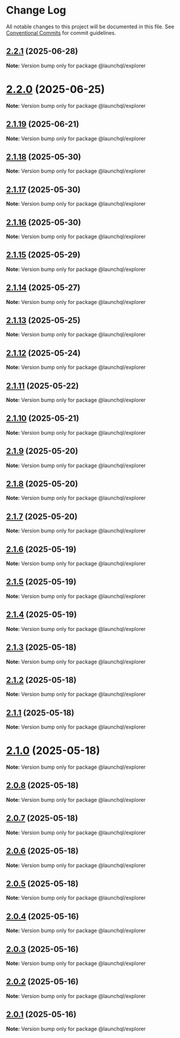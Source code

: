 # Change Log

All notable changes to this project will be documented in this file.
See [Conventional Commits](https://conventionalcommits.org) for commit guidelines.

## [2.2.1](https://github.com/launchql/launchql/compare/@launchql/explorer@2.2.0...@launchql/explorer@2.2.1) (2025-06-28)

**Note:** Version bump only for package @launchql/explorer





# [2.2.0](https://github.com/launchql/launchql/compare/@launchql/explorer@2.1.19...@launchql/explorer@2.2.0) (2025-06-25)

**Note:** Version bump only for package @launchql/explorer





## [2.1.19](https://github.com/launchql/launchql/compare/@launchql/explorer@2.1.18...@launchql/explorer@2.1.19) (2025-06-21)

**Note:** Version bump only for package @launchql/explorer





## [2.1.18](https://github.com/launchql/launchql/compare/@launchql/explorer@2.1.17...@launchql/explorer@2.1.18) (2025-05-30)

**Note:** Version bump only for package @launchql/explorer





## [2.1.17](https://github.com/launchql/launchql/compare/@launchql/explorer@2.1.16...@launchql/explorer@2.1.17) (2025-05-30)

**Note:** Version bump only for package @launchql/explorer





## [2.1.16](https://github.com/launchql/launchql/compare/@launchql/explorer@2.1.15...@launchql/explorer@2.1.16) (2025-05-30)

**Note:** Version bump only for package @launchql/explorer





## [2.1.15](https://github.com/launchql/launchql/compare/@launchql/explorer@2.1.14...@launchql/explorer@2.1.15) (2025-05-29)

**Note:** Version bump only for package @launchql/explorer





## [2.1.14](https://github.com/launchql/launchql/compare/@launchql/explorer@2.1.13...@launchql/explorer@2.1.14) (2025-05-27)

**Note:** Version bump only for package @launchql/explorer





## [2.1.13](https://github.com/launchql/launchql/compare/@launchql/explorer@2.1.12...@launchql/explorer@2.1.13) (2025-05-25)

**Note:** Version bump only for package @launchql/explorer





## [2.1.12](https://github.com/launchql/launchql/compare/@launchql/explorer@2.1.11...@launchql/explorer@2.1.12) (2025-05-24)

**Note:** Version bump only for package @launchql/explorer





## [2.1.11](https://github.com/launchql/launchql/compare/@launchql/explorer@2.1.10...@launchql/explorer@2.1.11) (2025-05-22)

**Note:** Version bump only for package @launchql/explorer





## [2.1.10](https://github.com/launchql/launchql/compare/@launchql/explorer@2.1.9...@launchql/explorer@2.1.10) (2025-05-21)

**Note:** Version bump only for package @launchql/explorer





## [2.1.9](https://github.com/launchql/launchql/compare/@launchql/explorer@2.1.8...@launchql/explorer@2.1.9) (2025-05-20)

**Note:** Version bump only for package @launchql/explorer





## [2.1.8](https://github.com/launchql/launchql/compare/@launchql/explorer@2.1.7...@launchql/explorer@2.1.8) (2025-05-20)

**Note:** Version bump only for package @launchql/explorer





## [2.1.7](https://github.com/launchql/launchql/compare/@launchql/explorer@2.1.6...@launchql/explorer@2.1.7) (2025-05-20)

**Note:** Version bump only for package @launchql/explorer





## [2.1.6](https://github.com/launchql/launchql/compare/@launchql/explorer@2.1.5...@launchql/explorer@2.1.6) (2025-05-19)

**Note:** Version bump only for package @launchql/explorer





## [2.1.5](https://github.com/launchql/launchql/compare/@launchql/explorer@2.1.4...@launchql/explorer@2.1.5) (2025-05-19)

**Note:** Version bump only for package @launchql/explorer





## [2.1.4](https://github.com/launchql/launchql/compare/@launchql/explorer@2.1.3...@launchql/explorer@2.1.4) (2025-05-19)

**Note:** Version bump only for package @launchql/explorer





## [2.1.3](https://github.com/launchql/launchql/compare/@launchql/explorer@2.1.2...@launchql/explorer@2.1.3) (2025-05-18)

**Note:** Version bump only for package @launchql/explorer





## [2.1.2](https://github.com/launchql/launchql/compare/@launchql/explorer@2.1.1...@launchql/explorer@2.1.2) (2025-05-18)

**Note:** Version bump only for package @launchql/explorer





## [2.1.1](https://github.com/launchql/launchql/compare/@launchql/explorer@2.1.0...@launchql/explorer@2.1.1) (2025-05-18)

**Note:** Version bump only for package @launchql/explorer





# [2.1.0](https://github.com/launchql/launchql/compare/@launchql/explorer@2.0.8...@launchql/explorer@2.1.0) (2025-05-18)

**Note:** Version bump only for package @launchql/explorer





## [2.0.8](https://github.com/launchql/launchql/compare/@launchql/explorer@2.0.7...@launchql/explorer@2.0.8) (2025-05-18)

**Note:** Version bump only for package @launchql/explorer





## [2.0.7](https://github.com/launchql/launchql/compare/@launchql/explorer@2.0.6...@launchql/explorer@2.0.7) (2025-05-18)

**Note:** Version bump only for package @launchql/explorer





## [2.0.6](https://github.com/launchql/launchql/compare/@launchql/explorer@2.0.5...@launchql/explorer@2.0.6) (2025-05-18)

**Note:** Version bump only for package @launchql/explorer





## [2.0.5](https://github.com/launchql/launchql/compare/@launchql/explorer@2.0.4...@launchql/explorer@2.0.5) (2025-05-18)

**Note:** Version bump only for package @launchql/explorer





## [2.0.4](https://github.com/launchql/launchql/compare/@launchql/explorer@2.0.3...@launchql/explorer@2.0.4) (2025-05-16)

**Note:** Version bump only for package @launchql/explorer





## [2.0.3](https://github.com/launchql/launchql/compare/@launchql/explorer@2.0.2...@launchql/explorer@2.0.3) (2025-05-16)

**Note:** Version bump only for package @launchql/explorer





## [2.0.2](https://github.com/launchql/launchql/compare/@launchql/explorer@2.0.1...@launchql/explorer@2.0.2) (2025-05-16)

**Note:** Version bump only for package @launchql/explorer





## [2.0.1](https://github.com/launchql/launchql/compare/@launchql/explorer@1.1.3...@launchql/explorer@2.0.1) (2025-05-16)

**Note:** Version bump only for package @launchql/explorer
